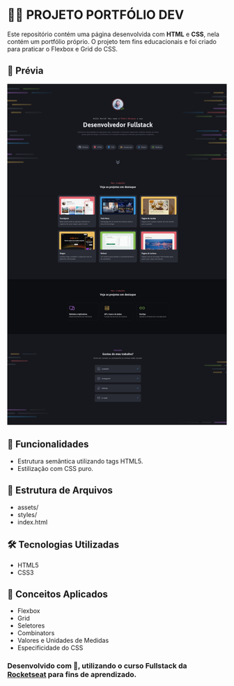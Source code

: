 # 🧑‍💻 PROJETO PORTFÓLIO DEV

Este repositório contém uma página desenvolvida com **HTML** e **CSS**, nela contém um portfólio próprio. O projeto tem fins educacionais e foi criado para praticar o Flexbox e Grid do CSS.

## 📸 Prévia

![Prévia da Página](./assets/screenshot.jpeg) <!-- Substitua pelo caminho correto da imagem se houver -->

## 🚀 Funcionalidades

- Estrutura semântica utilizando tags HTML5.
- Estilização com CSS puro.

## 📂 Estrutura de Arquivos
- assets/
- styles/
- index.html

## 🛠️ Tecnologias Utilizadas

- HTML5
- CSS3

## 🧠 Conceitos Aplicados

- Flexbox
- Grid
- Seletores
- Combinators
- Valores e Unidades de Medidas
- Especificidade do CSS

### Desenvolvido com 💖, utilizando o curso Fullstack da [Rocketseat](https://www.rocketseat.com.br/) para fins de aprendizado.